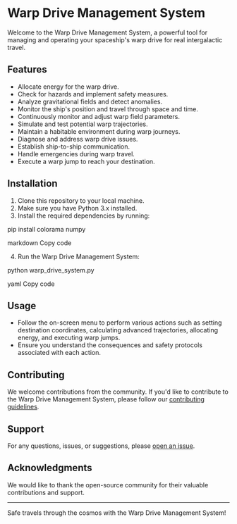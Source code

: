 # Warp Drive Management System

Welcome to the Warp Drive Management System, a powerful tool for managing and operating your spaceship's warp drive for real intergalactic travel.

## Features

- Allocate energy for the warp drive.
- Check for hazards and implement safety measures.
- Analyze gravitational fields and detect anomalies.
- Monitor the ship's position and travel through space and time.
- Continuously monitor and adjust warp field parameters.
- Simulate and test potential warp trajectories.
- Maintain a habitable environment during warp journeys.
- Diagnose and address warp drive issues.
- Establish ship-to-ship communication.
- Handle emergencies during warp travel.
- Execute a warp jump to reach your destination.

## Installation

1. Clone this repository to your local machine.
2. Make sure you have Python 3.x installed.
3. Install the required dependencies by running:

pip install colorama numpy

markdown
Copy code

4. Run the Warp Drive Management System:

python warp_drive_system.py

yaml
Copy code

## Usage

- Follow the on-screen menu to perform various actions such as setting destination coordinates, calculating advanced trajectories, allocating energy, and executing warp jumps.
- Ensure you understand the consequences and safety protocols associated with each action.


## Contributing

We welcome contributions from the community. If you'd like to contribute to the Warp Drive Management System, please follow our [contributing guidelines](CONTRIBUTING.md).

## Support

For any questions, issues, or suggestions, please [open an issue]([https://github.com/your/repository/issues](https://github.com/foxrip1/warpdrive)).

## Acknowledgments

We would like to thank the open-source community for their valuable contributions and support.

---

Safe travels through the cosmos with the Warp Drive Management System!
